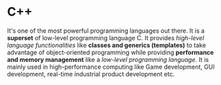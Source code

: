 # C++

It's one of the most powerful programming languages out there. It is a **superset** of low-level programming language C. It provides *high-level language functionalities* like **classes and generics (templates)**  to take advantage of object-oriented programming while providing **performance and memory management** like a *low-level programming language.* It is mainly used in high-performance computing like Game development, GUI development, real-time industrial product development etc.